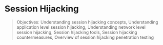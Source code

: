 # Session Hijacking

> Objectives: Understanding session hijacking concepts, Understanding application level session hijacking, Understanding network level session hijacking, Session hijacking tools, Session hijacking countermeasures, Overview of session hijacking penetration testing



